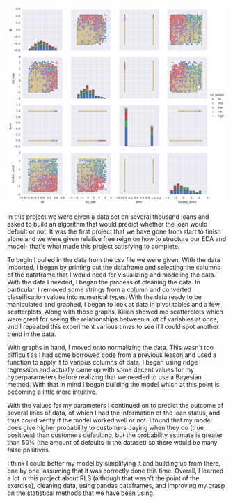 ![PairPlot](/images/Unknown-16.png)

In this project we were given a data set on several thousand loans and asked to build an algorithm that would predict whether
the loan would default or not. It was the first project that we have gone from start to finish alone and we were given relative free reign on how to structure our EDA and model- that's what made this project satisfying to complete. 



To begin I pulled in the data from the csv file we were given. With the data imported, I began by printing out the dataframe and 
selecting the columns of the dataframe that I would need for visualizing and modeling the data. With the data I needed, I began 
the process of cleaning the data. In particular, I removed some strings from a column and converted classification values into 
numerical types. With the data ready to be manipulated and graphed, I began to look at data in pivot tables and a few scatterplots.
Along with those graphs, Kilian showed me scatterplots which were great for seeing the relationships between a lot of variables
at once, and I repeated this experiment various times to see if I could spot another trend in the data. 

With graphs in hand, I moved onto normalizing the data. This wasn't too difficult as I had some borrowed code from a previous 
lesson and used a function to apply it to various columns of data. I began using ridge regression and actually came up with some decent values for my hyperparameters before realizing that we needed to use a Bayesian method. With that in mind I began building the model which at this point is becoming a little more intuitive.

With the values for my parameters I continued on to predict the outcome of several lines of data, of which I had the information of the loan status, and thus could verify if the model worked well or not. I found that my model does give higher probability to customers paying when they do (true positives) than customers defaulting, but the probability estimate is greater than 50% (the amount of defaults in the dataset) so there would be many false positives. 

I think I could better my model by simplifying it and building up from there, one by one, assuming that it was correctly done this time. Overall, I learned a lot in this project about RLS (although that wasn't the point of the exercise), cleaning data, using pandas dataframes, and improving my grasp on the statistical methods that we have been using. 



